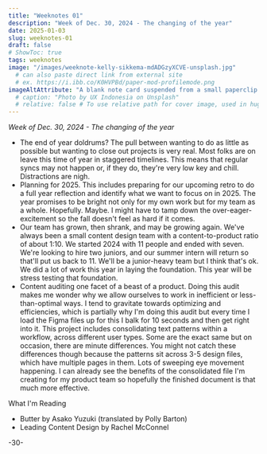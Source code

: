 ```yaml
---
title: "Weeknotes 01"
description: "Week of Dec. 30, 2024 - The changing of the year"
date: 2025-01-03
slug: weeknotes-01
draft: false
# ShowToc: true
tags: weeknotes
image: "/images/weeknote-kelly-sikkema-mdADGzyXCVE-unsplash.jpg"
  # can also paste direct link from external site
  # ex. https://i.ibb.co/K0HVPBd/paper-mod-profilemode.png
imageAltAttribute: "A blank note card suspended from a small paperclip attached to a black and white colored string. Photo by Kelly Sikkema on Unsplash."
  # caption: "Photo by UX Indonesia on Unsplash"
  # relative: false # To use relative path for cover image, used in hugo Page-bundles
---
```


_Week of Dec. 30, 2024 - The changing of the year_

* The end of year doldrums? The pull between wanting to do as little as possible but wanting to close out projects is very real. Most folks are on leave this time of year in staggered timelines. This means that regular syncs may not happen or, if they do, they're very low key and chill. Distractions are nigh.
* Planning for 2025. This includes preparing for our upcoming retro to do a full year reflection and identify what we want to focus on in 2025. The year promises to be bright not only for my own work but for my team as a whole. Hopefully. Maybe. I might have to tamp down the over-eager-excitement so the fall doesn't feel as hard if it comes.
* Our team has grown, then shrank, and may be growing again. We've always been a small content design team with a content-to-product ratio of about 1:10. We started 2024 with 11 people and ended with seven. We're looking to hire two juniors, and our summer intern will return so that'll put us back to 11. We'll be a junior-heavy team but I think that's ok. We did a lot of work this year in laying the foundation. This year will be stress testing that foundation.
* Content auditing one facet of a beast of a product. Doing this audit makes me wonder why we allow ourselves to work in inefficient or less-than-optimal ways. I tend to gravitate towards optimizing and efficiencies, which is partially why I'm doing this audit but every time I load the Figma files up for this I balk for 10 seconds and then get right into it. This project includes consolidating text patterns within a workflow, across different user types. Some are the exact same but on occasion, there are minute differences. You might not catch these differences though because the patterns sit across 3-5 design files, which have multiple pages in them. Lots of sweeping eye movement happening. I can already see the benefits of the consolidated file I'm creating for my product team so hopefully the finished document is that much more effective.

What I'm Reading
* Butter by Asako Yuzuki (translated by Polly Barton)
* Leading Content Design by Rachel McConnel

-30-